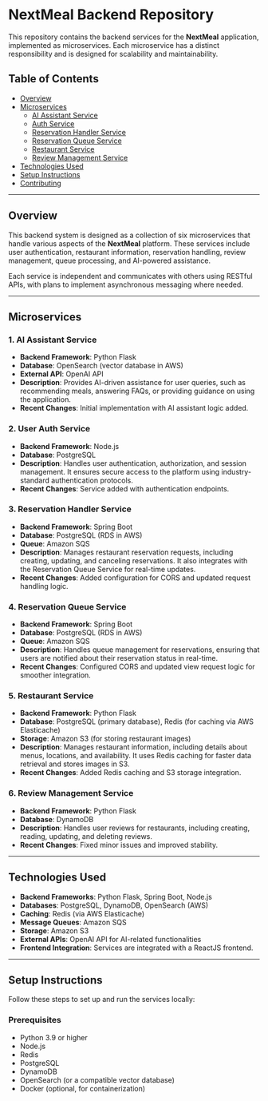 # NextMeal Backend Repository

This repository contains the backend services for the **NextMeal** application, implemented as microservices. Each microservice has a distinct responsibility and is designed for scalability and maintainability.

## Table of Contents

- [Overview](#overview)
- [Microservices](#microservices)
  - [AI Assistant Service](#ai-assistant-service)
  - [Auth Service](#auth-service)
  - [Reservation Handler Service](#reservation-handler-service)
  - [Reservation Queue Service](#reservation-queue-service)
  - [Restaurant Service](#restaurant-service)
  - [Review Management Service](#review-management-service)
- [Technologies Used](#technologies-used)
- [Setup Instructions](#setup-instructions)
- [Contributing](#contributing)

---

## Overview

This backend system is designed as a collection of six microservices that handle various aspects of the **NextMeal** platform. These services include user authentication, restaurant information, reservation handling, review management, queue processing, and AI-powered assistance.

Each service is independent and communicates with others using RESTful APIs, with plans to implement asynchronous messaging where needed.

---

## Microservices

### 1. **AI Assistant Service**
- **Backend Framework**: Python Flask
- **Database**: OpenSearch (vector database in AWS)
- **External API**: OpenAI API
- **Description**: Provides AI-driven assistance for user queries, such as recommending meals, answering FAQs, or providing guidance on using the application.
- **Recent Changes**: Initial implementation with AI assistant logic added.

### 2. **User Auth Service**
- **Backend Framework**: Node.js
- **Database**: PostgreSQL
- **Description**: Handles user authentication, authorization, and session management. It ensures secure access to the platform using industry-standard authentication protocols.
- **Recent Changes**: Service added with authentication endpoints.

### 3. **Reservation Handler Service**
- **Backend Framework**: Spring Boot
- **Database**: PostgreSQL (RDS in AWS)
- **Queue**: Amazon SQS
- **Description**: Manages restaurant reservation requests, including creating, updating, and canceling reservations. It also integrates with the Reservation Queue Service for real-time updates.
- **Recent Changes**: Added configuration for CORS and updated request handling logic.

### 4. **Reservation Queue Service**
- **Backend Framework**: Spring Boot
- **Database**: PostgreSQL (RDS in AWS)
- **Queue**: Amazon SQS
- **Description**: Handles queue management for reservations, ensuring that users are notified about their reservation status in real-time.
- **Recent Changes**: Configured CORS and updated view request logic for smoother integration.

### 5. **Restaurant Service**
- **Backend Framework**: Python Flask
- **Database**: PostgreSQL (primary database), Redis (for caching via AWS Elasticache)
- **Storage**: Amazon S3 (for storing restaurant images)
- **Description**: Manages restaurant information, including details about menus, locations, and availability. It uses Redis caching for faster data retrieval and stores images in S3.
- **Recent Changes**: Added Redis caching and S3 storage integration.

### 6. **Review Management Service**
- **Backend Framework**: Python Flask
- **Database**: DynamoDB
- **Description**: Handles user reviews for restaurants, including creating, reading, updating, and deleting reviews.
- **Recent Changes**: Fixed minor issues and improved stability.

---

## Technologies Used

- **Backend Frameworks**: Python Flask, Spring Boot, Node.js
- **Databases**: PostgreSQL, DynamoDB, OpenSearch (AWS)
- **Caching**: Redis (via AWS Elasticache)
- **Message Queues**: Amazon SQS
- **Storage**: Amazon S3
- **External APIs**: OpenAI API for AI-related functionalities
- **Frontend Integration**: Services are integrated with a ReactJS frontend.

---

## Setup Instructions

Follow these steps to set up and run the services locally:

### Prerequisites

- Python 3.9 or higher
- Node.js
- Redis
- PostgreSQL
- DynamoDB
- OpenSearch (or a compatible vector database)
- Docker (optional, for containerization)
